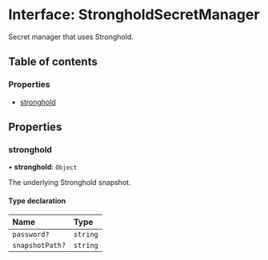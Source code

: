 # Interface: StrongholdSecretManager

Secret manager that uses Stronghold.

## Table of contents

### Properties

- [stronghold](StrongholdSecretManager.md#stronghold)

## Properties

### stronghold

• **stronghold**: `Object`

The underlying Stronghold snapshot.

#### Type declaration

| Name | Type |
| :------ | :------ |
| `password?` | `string` |
| `snapshotPath?` | `string` |

